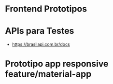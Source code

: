 # Frontend Prototipos

# APIs para Testes
- https://brasilapi.com.br/docs



# Prototipo app responsive feature/material-app